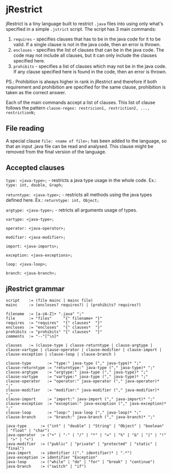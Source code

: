 # jRestrict

jRestrict is a tiny language built to restrict ``.java`` files into using only what's specified in a simple ``.jstrict`` script. The script has 3 main commands:

1. ``requires`` - specifies clauses that has to be in the java code for it to be valid. If a single clause is not in the java code, then an error is thrown. 
2. ``encloses`` - specifies the list of clauses that can be in the java code. The code may not include all clauses, but it can only include the clauses specified here.
3. ``prohibits`` - specifies a list of clauses which may not be in the java code. If any clause specified here is found in the code, then an error is thrown. 

PS.: Prohibition is always higher in rank in jRestrict and therefore if both requirement and prohibition are specified for the same clause, prohibition is taken as the correct answer. 

Each of the main commands accept a list of clauses. This list of clause follows the pattern ``clause-regex: restricion1, restriction2, ..., restrictionN;``

## File reading

A special clause ``file: <name of file>;`` has been added to the language, so that an input .java file can be read and analysed. This clause might be removed from the final version of the language. 

## Accepted clauses

``type: <java-type>;`` - restricts a java type usage in the whole code. Ex.: ``type: int, double, Graph;``

``returntype: <java-type>;`` - restricts all methods using the java types defined here. Ex.: ``returntype: int, Object;``

``argtype: <java-type>;`` - retricts all arguments usage of types.

``vartype: <java-type>;``

``operator: <java-operator>;``

``modifier: <java-modifier>;``

``import: <java-imports>;``

``exception: <java-exceptions>;``

``loop: <java-loop>;``

``branch: <java-branch>;``

## jRestrict grammar

```
script    := (file mainc | mainc file) 
mainc     := (encloses? requires?) | (prohibits? requires?)

filename  := [a-zA-Z]+ ".java" ";"
file      := "files"     "{" filename+ "}"
requires  := "requires"  "{" clauses*  "}"
encloses  := "encloses"  "{" clauses*  "}"
prohibits := "prohibits" "{" clauses*  "}"
comments  := "--"[^\n]*

clauses   := (clause-type | clause-returntype | clause-argtype | clause-vartype | clause-operator | clause-modifier | clause-import | clause-exception | clause-loop | clause-branch )

clause-type       := "type:" java-type ("," java-type)* ";"
clause-returntype := "returntype:" java-type ("," java-type)* ";" 
clause-argtype    := "argtype:" java-type ("," java-type)* ";"
clause-vartype    := "vartype:" java-type ("," java-type)* ";"
clause-operator   := "operator:" java-operator ("," java-operator)* ";" 
clause-modifier   := "modifier:" java-modifier ("," java-modifier)* ";"
clause-import     := "import:" java-import ("," java-import)* ";" 
clause-exception  := "exception:" java-exception ("," java-exception)* ";" 
clause-loop       := "loop:" java-loop ("," java-loop)* ";" 
clause-branch     := "branch:" java-branch ("," java-branch)* ";" 

java-type      := ("int" | "double" | "String" | "Object" | "boolean" | "float" | "char")
java-operator  := ("+" | "-" | "/" | "*" | "=" | "%" | "&" | "|" | "!" | ">" | "<")
java-modifier  := ("public" | "private" | "protected" | "static" | "final")
java-import    := identifier (("." identifier)* | ".*")
java-exception := identifier "Exception"
java-loop      := ("while" | "do" | "for" | "break" | "continue")
java-branch    := ("switch" | "if")
```